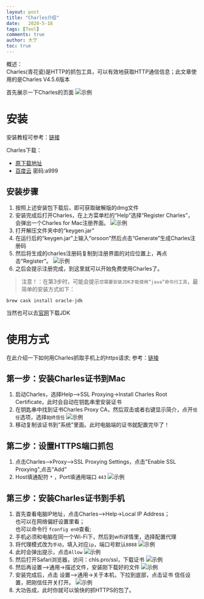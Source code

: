 ```yaml
---
layout: post
title: "Charles介绍"
date:   2020-5-18
tags: [Tool]
comments: true
author: 大宁
toc: true
---
```


概述：<br>
Charles(青花瓷)是HTTP的抓包工具，可以有效地获取HTTP通信信息；此文章使用的是Charles V4.5.6版本

<!-- more -->

首先展示一下Charles的页面
![示例]({{site.baseurl}}/images/Charles/charles_demo.png)

# 安装

安装教程可参考：[链接](http://www.pc6.com/mac/137987.html)

Charles下载：
- [原下载地址](http://m6.pc6.com/xuh6/Charles456.zip)
- [百度云](https://pan.baidu.com/s/14yPJssKhyEh2F44BogkxZA) 密码:a999

## 安装步骤

1. 按照上述安装包下载后，即可获取破解版的dmg文件
2. 安装完成后打开Charles，在上方菜单栏的“Help”选择“Register Charles”，会弹出一个Charles for Mac注册界面。
![示例]({{site.baseurl}}/images/Charles/registerCharles.png)
3. 打开解压文件夹中的“keygen.jar”
4. 在运行后的“keygen.jar”上输入“orsoon”然后点击“Generate”生成Charles注册码
5. 然后将生成的charles注册码复制到注册界面的对应位置上，再点击“Register”。
![示例]({{site.baseurl}}/images/Charles/keygen_use.png)
6. 之后会提示注册完成，到这里就可以开始免费使用Charles了。

>注意！：在第3步时，可能会提示`您需要安装JDK才能使用“java”命令行工具`，最简单的安装方式如下：

```shell
brew cask install oracle-jdk
```

当然也可以去[官网](https://www.oracle.com/java/technologies/javase-downloads.html)下载JDK

# 使用方式

在此介绍一下如何用Charles抓取手机上的https请求; 参考：[链接](https://www.jianshu.com/p/71dcc417c95a)

## 第一步：安装Charles证书到Mac

1. 启动Charles，选择Help-->SSL Proxying→Install Charles Root Certificate，此时会自动在钥匙串里安装证书
2. 在钥匙串中找到证书Charles Proxy CA，然后双击或者右键显示简介，点开`信任`选项，选择`始终信任`
![示例]({{site.baseurl}}/images/Charles/trusTheCer.png)
3. 移动复制该证书到“系统”里面。此时电脑端的证书就配置完毕了！

## 第二步：设置HTTPS端口抓包

1. 点击Charles-->Proxy-->SSL Proxying Settings，点击"Enable SSL Proxying",点击“Add”
2. Host填通配符 `*` ，Port填通用端口 `443`
![示例]({{site.baseurl}}/images/Charles/Enable_SSL_Proxying.png)

## 第三步：安装Charles证书到手机

1. 首先查看电脑IP地址，点击Charles-->Help→Local IP Address；<br>也可以在网络偏好设置里看；<br>也可以命令行 `fconfig en0`查看;
2. 手机必须和电脑在同一个Wi-Fi下，然后到wifi详情里，选择配置代理
3. 将代理模式改为`手动`，填入对应`ip`，端口号默认`8888`
![示例]({{site.baseurl}}/images/Charles/ip_and_port.png)
4. 此时会弹出提示，点击`Allow`
![示例]({{site.baseurl}}/images/Charles/connectionNote.png)
5. 然后打开Safari浏览器，访问：chls.pro/ssl，下载证书
![示例]({{site.baseurl}}/images/Charles/downloadCer.png)
6. 然后再设置-->通用→描述文件，安装刚下载好的文件
![示例]({{site.baseurl}}/images/Charles/installCer.png)
7. 安装完成后，点击 设置-->通用→关于本机，下拉到底部，点击证书 信任设置，把刚信任开关打开。
![示例]({{site.baseurl}}/images/Charles/TrustCer.png)
8. 大功告成，此时你就可以愉快的抓HTTPS的包了。